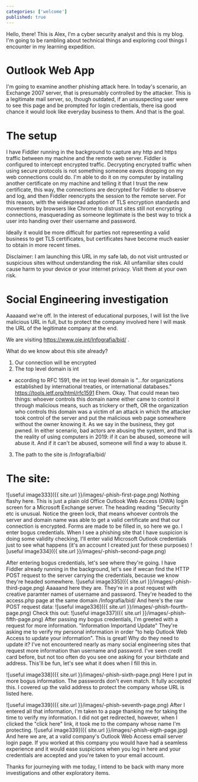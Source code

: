 ```yaml
---
categories: ['welcome']
published: true
---
```


Hello, there! This is Alex, I'm a cyber security analyst and this is my blog. I'm going to be rambling about technical things and exploring cool things I encounter in my learning expedition.

# Outlook Web App
I'm going to examine another phishing attack here. In today's scenario, an Exchange 2007 server, that is presumably controlled by the attacker. This is a legitimate mail server, so, though outdated, if an unsuspecting user were to see this page and be prompted for login credentials, there isa good chance it would look like everyday business to them. And that is the goal.

# The setup
I have Fiddler running in the background to capture any http and https traffic between my machine and the remote web server. Fiddler is configured to intercept encrypted traffic. Decrypting encrypted traffic when using secure protocols is not something someone eaves dropping on my web connections could do. I'm able to do it on my computer by installing another certificate on my machine and telling it that I trust the new certificate, this way, the connections are decrypted for Fiddler to observe and log, and then Fiddler reencrypts the session to the remote server. For this reason, with the widespread adoption of TLS encryption standards and movements by browsers like Chrome to distrust sites still not encrypting connections, masquerading as someone legitimate is the best way to trick a user into handing over their username and password. 

Ideally it would be more difficult for parties not representing a valid business to get TLS certificates, but certificates have become much easier to obtain in more recent times.

Disclaimer: I am launching this URL in my safe lab, do not visit untrusted or suspicious sites without understanding the risk. All unfamiliar sites could cause harm to your device or your internet privacy. Visit them at your own risk.

# Social Engineering investigation

Aaaaand we're off. In the interest of educational purposes, I will list the live malicious URL in full, but to protect the company involved here I will mask the URL of the legitimate company at the end.

We are visiting https://www.oie.int/Infografia/bid/ .

What do we know about this site already? 
1. Our connection will be encrypted
2. The top level domain is int
- according to RFC 1591, the int top level domain is "...for organizations established by international treaties, or international databases." https://tools.ietf.org/html/rfc1591
Ehem. Okay. That could mean two things: whoever controls this domain name either came to control it through malicious means, such as trickery or theft, OR the organization who controls this domain was a victim of an attack in which the attacker took control of the server and put the malicious web page somewhere without the owner knowing it. As we say in the business, they got pwned.
In either scenario, bad actors are abusing the system, and that is the reality of using computers in 2019: if it can be abused, someone will abuse it. And if it can't be abused, someone will find a way to abuse it.
3. The path to the site is /Infografia/bid/

# The site:

![useful image333]({{ site.url }}/images/-phish-first-page.png)
Nothing flashy here. This is just a plain old Office Outlook Web Access (OWA) login screen for a Microsoft Exchange server. The heading reading "Security &#8206;" etc is unusual.
Notice the green lock, that means whoever controls the server and domain name was able to get a valid certificate and that our connection is encrypted. 
Forms are made to be filled in, so here we go. I enter bogus credentials. When I see a phishing site that I have suspicion is doing some validity checking, I'll enter valid Microsoft Outlook credentials just to see what happens (it's an account I created just for these purposes)
![useful image334]({{ site.url }}/images/-phish-second-page.png)

After entering bogus credentials, let's see where they're going. I have Fiddler already running in the background, let's see if wecan find the HTTP POST request to the server carrying the credentials, because we know they're headed somewhere.
![useful image335]({{ site.url }}/images/-phish-third-page.png)
Aaaaand here they are. They're in a post request with creative paramter names of username and password. They're headed to the access.php page at the same domain /Infografia/bid/
And here's the raw POST request data:
![useful image336]({{ site.url }}/images/-phish-fourth-page.png)
Check this out:
![useful image337]({{ site.url }}/images/-phish-fifth-page.png)
After passing my bogus credentials, I'm greeted with a request for more information. "Information Importand Update"
They're asking me to verify my personal information in order "to help Outlook Web Access to update your information".
This is great! Why do they need to update it? I've not encountered nearly as many social engineering sites that request more information than username and password. I've seen credit card before, but not too often do you see one asking for your birthdate and address.
This'll be fun, let's see what it does when I fill this in.

![useful image338]({{ site.url }}/images/-phish-sixth-page.png)
Here I put in more bogus information. The passwords don't even match. It fully accepted this. I covered up the valid address to protect the company whose URL is listed here.

![useful image339]({{ site.url }}/images/-phish-seventh-page.png)
After I entered all that information, I'm taken to a page thanking me for taking the time to verify my information.
I did not get redirected, however, when I clicked the "click here" link, it took me to the company whose name I'm protecting.
![useful image339]({{ site.url }}/images/-phish-eigth-page.jpg)
And here we are, at a valid company's Outlook Web Access email server login page. If you worked at this company you would have had a seamless experience and it would ease suspicions when you log in here and your credentials are accepted and you're taken to your email account. 

Thanks for journeying with me today, I intend to be back with many more investigations and other exploratory items. 
